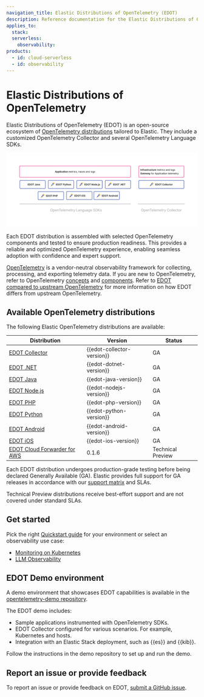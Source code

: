 ```yaml
---
navigation_title: Elastic Distributions of OpenTelemetry (EDOT)
description: Reference documentation for the Elastic Distributions of OpenTelemetry (EDOT).
applies_to:
  stack:
  serverless:
    observability:
products:
  - id: cloud-serverless
  - id: observability
---
```


# Elastic Distributions of OpenTelemetry

Elastic Distributions of OpenTelemetry (EDOT) is an open-source ecosystem of [OpenTelemetry distributions](https://opentelemetry.io/docs/concepts/distributions/) tailored to Elastic. They include a customized OpenTelemetry Collector and several OpenTelemetry Language SDKs.

![EDOT-Distributions](images/EDOT-SDKs-Collector.png)

Each EDOT distribution is assembled with selected OpenTelemetry components and tested to ensure production readiness. This provides a reliable and optimized OpenTelemetry experience, enabling seamless adoption with confidence and expert support.

[OpenTelemetry](https://opentelemetry.io/docs/) is a vendor-neutral observability framework for collecting, processing, and exporting telemetry data. If you are new to OpenTelemetry, refer to OpenTelemetry [concepts](https://opentelemetry.io/docs/concepts/) and [components](https://opentelemetry.io/docs/concepts/components/). Refer to [EDOT compared to upstream OpenTelemetry](./compatibility/edot-vs-upstream.md) for more information on how EDOT differs from upstream OpenTelemetry.


## Available OpenTelemetry distributions

The following Elastic OpenTelemetry distributions are available:

| Distribution | Version | Status |
| ------------ | ------- | ------ |
| [EDOT Collector](./edot-collector/index.md) | {{edot-collector-version}} | GA |
| [EDOT .NET](./edot-sdks/dotnet/index.md) | {{edot-dotnet-version}} | GA |
| [EDOT Java](./edot-sdks/java/index.md) | {{edot-java-version}} | GA |
| [EDOT Node.js](./edot-sdks/nodejs/index.md) | {{edot-nodejs-version}} | GA |
| [EDOT PHP](./edot-sdks/php/index.md) | {{edot-php-version}} | GA |
| [EDOT Python](./edot-sdks/python/index.md) | {{edot-python-version}} | GA |
| [EDOT Android](apm-agent-android://reference/index.md) | {{edot-android-version}} | GA |
| [EDOT iOS](apm-agent-ios://reference/index.md) | {{edot-ios-version}} | GA |
| [EDOT Cloud Forwarder for AWS](./edot-cloud-forwarder/aws.md) | 0.1.6 | Technical Preview |

Each EDOT distribution undergoes production-grade testing before being declared Generally Available (GA). Elastic provides full support for GA releases in accordance with our [support matrix](https://www.elastic.co/support/matrix) and SLAs.

Technical Preview distributions receive best-effort support and are not covered under standard SLAs.

## Get started

Pick the right [Quickstart guide](./quickstart/index.md) for your environment or select an observability use case:

- [Monitoring on Kubernetes](./use-cases/kubernetes/index.md)
- [LLM Observability](./use-cases/llms/index.md)

## EDOT Demo environment

A demo environment that showcases EDOT capabilities is available in the [opentelemetry-demo repository](https://github.com/elastic/opentelemetry-demo).

The EDOT demo includes:

*   Sample applications instrumented with OpenTelemetry SDKs.
*   EDOT Collector configured for various scenarios. For example, Kubernetes and hosts.
*   Integration with an Elastic Stack deployment, such as {{es}} and {{kib}}.

Follow the instructions in the demo repository to set up and run the demo.

## Report an issue or provide feedback

To report an issue or provide feedback on EDOT, [submit a GitHub issue](https://github.com/elastic/opentelemetry/issues/new/choose).
